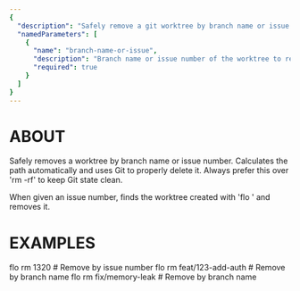 ```yaml
---
{
  "description": "Safely remove a git worktree by branch name or issue number",
  "namedParameters": [
    {
      "name": "branch-name-or-issue",
      "description": "Branch name or issue number of the worktree to remove",
      "required": true
    }
  ]
}
---
```


# ABOUT

Safely removes a worktree by branch name or issue number.
Calculates the path automatically and uses Git to properly
delete it. Always prefer this over 'rm -rf' to keep Git
state clean.

When given an issue number, finds the worktree created with
'flo <issue-number>' and removes it.

# EXAMPLES

flo rm 1320                  # Remove by issue number
flo rm feat/123-add-auth     # Remove by branch name
flo rm fix/memory-leak       # Remove by branch name
